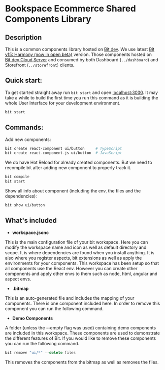 # Bookspace Ecommerce Shared Components Library

## Description

This is a common components library hosted on [Bit.dev](https://bit.dev). We use latest [Bit v15: Harmony (now in open beta)](https://harmony-docs.bit.dev/) version.
Those components hosted on [Bit.dev Cloud Server](https://bit.dev) and consumed by both Dashboard (`../dashboard`) and Storefront (`../storefront`) clients.

## Quick start:

To get started straight away run `bit start` and open [localhost:3000](http://localhost:3000). It may take a while to build the first time you run this command as it is building the whole User Interface for your development environment.

```bash
bit start
```

## Commands:

Add new components:

```bash
bit create react-component ui/button     # TypeScript
bit create react-component-js ui/button  # JavaScript
```

We do have Hot Reload for already created components. But we need to recompile bit after adding new component 
to properly track it.

```bash
bit compile
bit start
```

Show all info about component (including the env, the files and the dependencies):

```bash
bit show ui/button
```

## What's included

- **workspace.jsonc**

This is the main configuration file of your bit workspace. Here you can modify the workspace name and icon as well as default directory and scope. It is where dependencies are found when you install anything. It is also where you register aspects, bit extensions as well as apply the environments for your components. This workspace has been setup so that all components use the React env. However you can create other components and apply other envs to them such as node, html, angular and aspect envs.

- **.bitmap**

This is an auto-generated file and includes the mapping of your components. There is one component included here. In order to remove this component you can run the following command.


- **Demo Components**

A folder (unless the --empty flag was used) containing demo components are included in this workspace. These components are used to demonstrate the different features of Bit. If you would like to remove these components you can run the following command.

```jsx
bit remove "ui/*" --delete files
```

This removes the components from the bitmap as well as removes the files.
